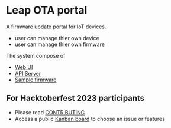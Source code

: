# Leap OTA portal

A firmware update portal for IoT devices.

- user can manage thier own device
- user can manage thier own firmware

The system compose of

- [Web UI](/app/)
- [API Server](/server/)
- [Sample firmware](/firmware/)

## For Hacktoberfest 2023 participants

- Please read [CONTRIBUTING](/CONTRIBUTING.md)
- Access a public [Kanban board](https://github.com/users/anoochit/projects/8/views/2) to choose an issue or features
